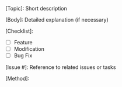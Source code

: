 [Topic]: Short description

[Body]: Detailed explanation (if necessary)

[Checklist]:

- [ ] Feature
- [ ] Modification
- [ ] Bug Fix

[Issue #]: Reference to related issues or tasks

[Method]:
